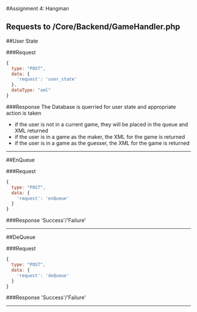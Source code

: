 #Assignment 4: Hangman

Requests to /Core/Backend/GameHandler.php
------------------------------------------------

##User State

###Request
```javascript
{
  type: "POST",
  data: {
    'request': 'user_state'
  },
  dataType: "xml"
}
```

###Response
The Database is querried for user state and appropriate action is taken

* if the user is not in a current game, they will be placed in the queue and XML returned
* if the user is in a game as the maker, the XML for the game is returned
* if the user is in a game as the guesser, the XML for the game is returned

------------------------------------------------

##EnQueue

###Request
```javascript
{
  type: "POST",
  data: {
    'request': 'enQueue'
  }
}
```

###Response
'Success'/'Failure'

------------------------------------------------

##DeQueue

###Request
```javascript
{
  type: "POST",
  data: {
    'request': 'deQueue'
  }
}
```

###Response
'Success'/'Failure'

-----------------------------------------------
